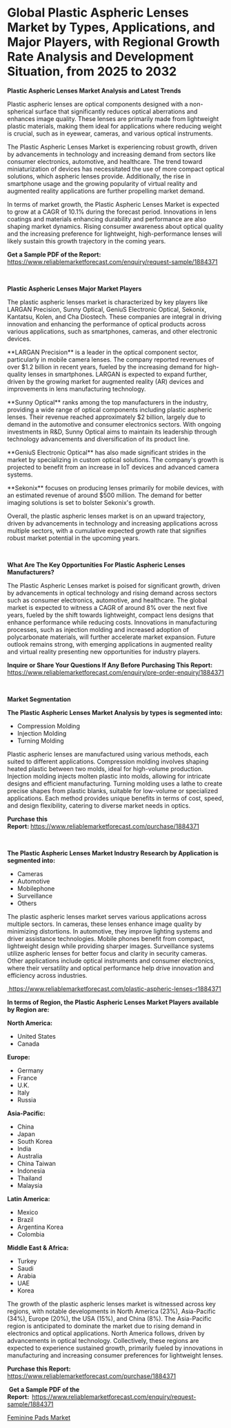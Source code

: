 <p><h1>Global Plastic Aspheric Lenses Market by Types, Applications, and Major Players, with Regional Growth Rate Analysis and Development Situation, from 2025 to 2032</h1></p><p><strong>Plastic Aspheric Lenses Market Analysis and Latest Trends</strong></p>
<p><p>Plastic aspheric lenses are optical components designed with a non-spherical surface that significantly reduces optical aberrations and enhances image quality. These lenses are primarily made from lightweight plastic materials, making them ideal for applications where reducing weight is crucial, such as in eyewear, cameras, and various optical instruments.</p><p>The Plastic Aspheric Lenses Market is experiencing robust growth, driven by advancements in technology and increasing demand from sectors like consumer electronics, automotive, and healthcare. The trend toward miniaturization of devices has necessitated the use of more compact optical solutions, which aspheric lenses provide. Additionally, the rise in smartphone usage and the growing popularity of virtual reality and augmented reality applications are further propelling market demand.</p><p>In terms of market growth, the Plastic Aspheric Lenses Market is expected to grow at a CAGR of 10.1% during the forecast period. Innovations in lens coatings and materials enhancing durability and performance are also shaping market dynamics. Rising consumer awareness about optical quality and the increasing preference for lightweight, high-performance lenses will likely sustain this growth trajectory in the coming years.</p></p>
<p><strong>Get a Sample PDF of the Report:&nbsp;</strong> <a href="https://www.reliablemarketforecast.com/enquiry/request-sample/1884371?utm_campaign=1080&utm_medium=2&utm_source=Github&utm_content=ia&utm_term=08022025&utm_id=plastic-aspheric-lenses">https://www.reliablemarketforecast.com/enquiry/request-sample/1884371</a></p>
<p>&nbsp;</p>
<p><strong>Plastic Aspheric Lenses Major Market Players</strong></p>
<p><p>The plastic aspheric lenses market is characterized by key players like LARGAN Precision, Sunny Optical, GeniuS Electronic Optical, Sekonix, Kantatsu, Kolen, and Cha Diostech. These companies are integral in driving innovation and enhancing the performance of optical products across various applications, such as smartphones, cameras, and other electronic devices.</p><p>**LARGAN Precision** is a leader in the optical component sector, particularly in mobile camera lenses. The company reported revenues of over $1.2 billion in recent years, fueled by the increasing demand for high-quality lenses in smartphones. LARGAN is expected to expand further, driven by the growing market for augmented reality (AR) devices and improvements in lens manufacturing technology.</p><p>**Sunny Optical** ranks among the top manufacturers in the industry, providing a wide range of optical components including plastic aspheric lenses. Their revenue reached approximately $2 billion, largely due to demand in the automotive and consumer electronics sectors. With ongoing investments in R&D, Sunny Optical aims to maintain its leadership through technology advancements and diversification of its product line.</p><p>**GeniuS Electronic Optical** has also made significant strides in the market by specializing in custom optical solutions. The company's growth is projected to benefit from an increase in IoT devices and advanced camera systems.</p><p>**Sekonix** focuses on producing lenses primarily for mobile devices, with an estimated revenue of around $500 million. The demand for better imaging solutions is set to bolster Sekonix's growth.</p><p>Overall, the plastic aspheric lenses market is on an upward trajectory, driven by advancements in technology and increasing applications across multiple sectors, with a cumulative expected growth rate that signifies robust market potential in the upcoming years.</p></p>
<p>&nbsp;</p>
<p><strong>What Are The Key Opportunities For Plastic Aspheric Lenses Manufacturers?</strong></p>
<p><p>The Plastic Aspheric Lenses market is poised for significant growth, driven by advancements in optical technology and rising demand across sectors such as consumer electronics, automotive, and healthcare. The global market is expected to witness a CAGR of around 8% over the next five years, fueled by the shift towards lightweight, compact lens designs that enhance performance while reducing costs. Innovations in manufacturing processes, such as injection molding and increased adoption of polycarbonate materials, will further accelerate market expansion. Future outlook remains strong, with emerging applications in augmented reality and virtual reality presenting new opportunities for industry players.</p></p>
<p><strong>Inquire or Share Your Questions If Any Before Purchasing This Report:</strong> <a href="https://www.reliablemarketforecast.com/enquiry/pre-order-enquiry/1884371?utm_campaign=1080&utm_medium=2&utm_source=Github&utm_content=ia&utm_term=08022025&utm_id=plastic-aspheric-lenses">https://www.reliablemarketforecast.com/enquiry/pre-order-enquiry/1884371</a></p>
<p>&nbsp;</p>
<p><strong>Market Segmentation</strong></p>
<p><strong>The Plastic Aspheric Lenses Market Analysis by types is segmented into:</strong></p>
<p><ul><li>Compression Molding</li><li>Injection Molding</li><li>Turning Molding</li></ul></p>
<p><p>Plastic aspheric lenses are manufactured using various methods, each suited to different applications. Compression molding involves shaping heated plastic between two molds, ideal for high-volume production. Injection molding injects molten plastic into molds, allowing for intricate designs and efficient manufacturing. Turning molding uses a lathe to create precise shapes from plastic blanks, suitable for low-volume or specialized applications. Each method provides unique benefits in terms of cost, speed, and design flexibility, catering to diverse market needs in optics.</p></p>
<p><strong>Purchase this Report:&nbsp;</strong><a href="https://www.reliablemarketforecast.com/purchase/1884371?utm_campaign=1080&utm_medium=2&utm_source=Github&utm_content=ia&utm_term=08022025&utm_id=plastic-aspheric-lenses">https://www.reliablemarketforecast.com/purchase/1884371</a></p>
<p>&nbsp;</p>
<p><strong>The Plastic Aspheric Lenses Market Industry Research by Application is segmented into:</strong></p>
<p><ul><li>Cameras</li><li>Automotive</li><li>Mobilephone</li><li>Surveillance</li><li>Others</li></ul></p>
<p><p>The plastic aspheric lenses market serves various applications across multiple sectors. In cameras, these lenses enhance image quality by minimizing distortions. In automotive, they improve lighting systems and driver assistance technologies. Mobile phones benefit from compact, lightweight design while providing sharper images. Surveillance systems utilize aspheric lenses for better focus and clarity in security cameras. Other applications include optical instruments and consumer electronics, where their versatility and optical performance help drive innovation and efficiency across industries.</p></p>
<p><a href="https://www.reliablemarketforecast.com/plastic-aspheric-lenses-r1884371?utm_campaign=1080&utm_medium=2&utm_source=Github&utm_content=ia&utm_term=08022025&utm_id=plastic-aspheric-lenses">&nbsp;https://www.reliablemarketforecast.com/plastic-aspheric-lenses-r1884371</a></p>
<p><strong>In terms of Region, the Plastic Aspheric Lenses Market Players available by Region are:</strong></p>
<p>
    <p> <strong> North America: </strong>
        <ul>
            <li>United States</li>
            <li>Canada</li>
        </ul>
        </p> 
    <p> <strong> Europe: </strong>
        <ul>
            <li>Germany</li>
            <li>France</li>
            <li>U.K.</li>
            <li>Italy</li>
            <li>Russia</li>
        </ul>
        </p> 
    <p> <strong> Asia-Pacific: </strong>
        <ul>
            <li>China</li>
            <li>Japan</li>
            <li>South Korea</li>
            <li>India</li>
            <li>Australia</li>
            <li>China Taiwan</li>
            <li>Indonesia</li>
            <li>Thailand</li>
            <li>Malaysia</li>
        </ul>
        </p> 
    <p> <strong> Latin America: </strong>
        <ul>
            <li>Mexico</li>
            <li>Brazil</li>
            <li>Argentina Korea</li>
            <li>Colombia</li>
        </ul>
        </p> 
    <p> <strong> Middle East & Africa: </strong>
        <ul>
            <li>Turkey</li>
            <li>Saudi</li>
            <li>Arabia</li>
            <li>UAE</li>
            <li>Korea</li>
        </ul>
    </p>
    </p>
<p><p>The growth of the plastic aspheric lenses market is witnessed across key regions, with notable developments in North America (23%), Asia-Pacific (34%), Europe (20%), the USA (15%), and China (8%). The Asia-Pacific region is anticipated to dominate the market due to rising demand in electronics and optical applications. North America follows, driven by advancements in optical technology. Collectively, these regions are expected to experience sustained growth, primarily fueled by innovations in manufacturing and increasing consumer preferences for lightweight lenses.</p></p>
<p><strong>Purchase this Report: </strong><a href="https://www.reliablemarketforecast.com/purchase/1884371?utm_campaign=1080&utm_medium=2&utm_source=Github&utm_content=ia&utm_term=08022025&utm_id=plastic-aspheric-lenses">https://www.reliablemarketforecast.com/purchase/1884371</a></p>
<p>&nbsp;<strong>Get a Sample PDF of the Report:&nbsp;&nbsp;</strong><a href="https://www.reliablemarketforecast.com/enquiry/request-sample/1884371?utm_campaign=1080&utm_medium=2&utm_source=Github&utm_content=ia&utm_term=08022025&utm_id=plastic-aspheric-lenses">https://www.reliablemarketforecast.com/enquiry/request-sample/1884371</a></p>
<p><strong></strong></p>
<p><p><a href="https://github.com/gdfhhhj/Market-Research-Report-List-7/blob/main/feminine-pads-market.md?utm_campaign=1080&utm_medium=2&utm_source=Github&utm_content=ia&utm_term=08022025&utm_id=plastic-aspheric-lenses">Feminine Pads Market</a></p></p>